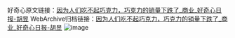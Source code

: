 好奇心原文链接：[因为人们吃不起巧克力，巧克力的销量下跌了_商业_好奇心日报-胡昱](https://www.qdaily.com/articles/5905.html)
WebArchive归档链接：[因为人们吃不起巧克力，巧克力的销量下跌了_商业_好奇心日报-胡昱](http://web.archive.org/web/20190623165626/https://www.qdaily.com/articles/5905.html)
![image](http://ww3.sinaimg.cn/large/007d5XDply1g3w9ag180bj30u031p1kx)